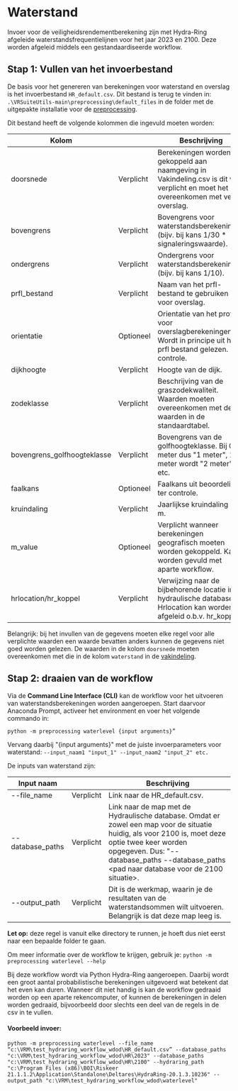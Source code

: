 # Waterstand
Invoer voor de veiligheidsrendementberekening zijn met Hydra-Ring afgeleide waterstandsfrequentielijnen voor het jaar 2023 en 2100. Deze worden afgeleid middels een gestandaardiseerde workflow. 

## Stap 1: Vullen van het invoerbestand

De basis voor het genereren van berekeningen voor waterstand en overslag is het invoerbestand `HR_default.csv`. Dit bestand is terug te vinden in: ```.\VRSuiteUtils-main\preprocessing\default_files``` in de folder met de uitgepakte installatie voor de [preprocessing](..\Installaties\VRUtils.md).

Dit bestand heeft de volgende kolommen die ingevuld moeten worden:

| Kolom       	                  | 	           | Beschrijving                                                                                                                                                                                 	                                                                            |
|--------------------------------|-------------|---------------------------------------------------------------------------------------------------------------------------------------------------------------------------------------------------------------------------------------------------------------------------|
| doorsnede    	                 | Verplicht 	 | Berekeningen worden gekoppeld aan naamgeving in Vakindeling.csv is dit veld verplicht en moet het overeenkomen met veld overslag.                                                                                                                                       	 |
| bovengrens     	               | Verplicht 	 | Bovengrens voor waterstandsberekeningen (bijv. bij kans 1/30 * signaleringswaarde).	                                                                                                                                                                                      |
| ondergrens     	               | Verplicht 	 | Ondergrens voor waterstandsberekeningen (bijv. bij kans 1/10).                                                                                                                                                                                                            |
| prfl_bestand      	            | Verplicht 	 | Naam van het prfl-bestand te gebruiken voor overslag.	                                                                                                                                                                                                                    |
| orientatie  	                  | Optioneel 	 | Orientatie van het profiel voor overslagberekeningen. Wordt in principe uit het prfl bestand gelezen. Ter controle.	                                                                                                                                                      |
| dijkhoogte      	              | Verplicht 	 | Hoogte van de dijk.                                                                                                                                                              	                                                                                        |
| zodeklasse      	              | Verplicht 	 | Beschrijving van de graszodekwaliteit. Waarden moeten overeenkomen met de waarden in de standaardtabel.                                                                                                                                                           	       |
| bovengrens_golfhoogteklasse 	  | Verplicht 	 | Bovengrens van de golfhoogteklasse. Bij 0-1 meter dus "1 meter", 1-2 meter wordt "2 meter" etc. 	                                                                                                                                                                         |
| faalkans 	                     | Optioneel 	 | Faalkans uit beoordeling, ter controle.                                                                                                                                        	                                                                                          |
| kruindaling      	             | Verplicht 	 | Jaarlijkse kruindaling in m.                                                                                                                                                                 	                                                                            |
| m_value          	             | Optioneel 	 | Verplicht wanneer berekeningen geografisch moeten worden gekoppeld. Kan worden gevuld met aparte workflow.                                                                                                                                                                |
| hrlocation/hr_koppel	          | Verplicht   | Verwijzing naar de bijbehorende locatie in de hydraulische database. Hrlocation kan worden afgeleid o.b.v. hr_koppel.                                                                                                                                       	             |
Belangrijk: bij het invullen van de gegevens moeten elke regel voor alle verplichte waarden een waarde bevatten anders kunnen de gegevens niet goed worden gelezen. De waarden in de kolom `doorsnede` moeten overeenkomen met die in de kolom `waterstand` in de [vakindeling](Vakindeling.md).
 
## Stap 2: draaien van de workflow

Via de **Command Line Interface (CLI)** kan de workflow voor het uitvoeren van waterstandsberekeningen worden aangeroepen. Start daarvoor Anaconda Prompt, activeer het environment en voer het volgende commando in:

```
python -m preprocessing waterlevel {input arguments}”
```

Vervang daarbij "{input arguments}" met de juiste invoerparameters voor waterstand: ```--input_naam1 "input_1" --input_naam2 "input_2" etc.```

De inputs van waterstand zijn: 

| Input naam       	      | 	           | Beschrijving                                                                                                                                                                                 	                                                                                                                                                                               |
|-------------------------|-------------|------------------------------------------------------------------------------------------------------------------------------------------------------------------------------------------------------------------------------------------------------------------------------------------------------------------------------------------------------------------------------|
| --file_name    | Verplicht 	 | Link naar de HR_default.csv.                                                                                                                                                     	                                                                                                                                                                                           |
| --database_paths     	 | Verplicht 	 | Link naar de map met de Hydraulische database. Omdat er zowel een map voor de situatie huidig, als voor 2100 is, moet deze optie twee keer worden opgegeven. Dus: "--database_paths <pad naar de database voor huidige situatie> --database_paths <pad naar database voor de 2100 situatie>.                                                                                 |
| --output_path  	       | Verplicht 	 | 	Dit is de werkmap, waarin je de resultaten van de waterstandsommen wilt uitvoeren. Belangrijk is dat deze map leeg is.                                    |


**Let op:** deze regel is vanuit elke directory te runnen, je hoeft dus niet eerst naar een bepaalde folder te gaan.

Om meer informatie over de workflow te krijgen, gebruik je: 
``` python -m preprocessing waterlevel --help ```

Bij deze workflow wordt via Python Hydra-Ring aangeroepen. Daarbij wordt een groot aantal probabilistische berekeningen uitgevoerd wat betekent dat het even kan duren. Wanneer dit niet handig is kan de workflow gedraaid worden op een aparte rekencomputer, of kunnen de berekeningen in delen worden gedraaid, bijvoorbeeld door slechts een deel van de regels in de csv in te vullen.

#### Voorbeeld invoer: 
```
python -m preprocessing waterlevel --file_name “c:\VRM\test_hydraring_workflow_wdod\HR_default.csv” --database_paths "c:\VRM\test_hydraring_workflow_wdod\HR\2023" --database_paths "c:\VRM\test_hydraring_workflow_wdod\HR\2100" --hydraring_path "c:\Program Files (x86)\BOI\Riskeer 21.1.1.2\Application\Standalone\Deltares\HydraRing-20.1.3.10236" --output_path "c:\VRM\test_hydraring_workflow_wdod\waterlevel"
```
